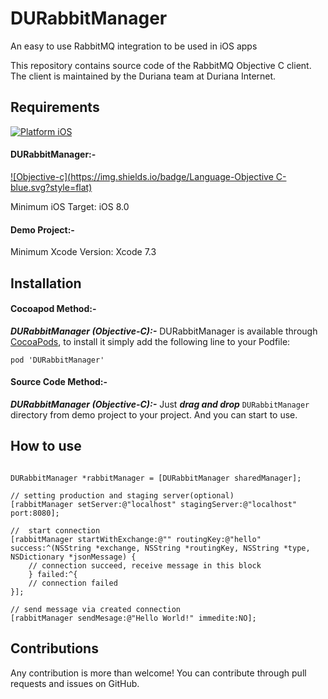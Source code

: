 # DURabbitManager
An easy to use RabbitMQ integration to be used in iOS apps

This repository contains source code of the RabbitMQ Objective C client. The client is maintained by the Duriana team at Duriana Internet.

## Requirements
[![Platform iOS](https://img.shields.io/badge/Platform-iOS-blue.svg?style=fla)]()

#### DURabbitManager:-
[![Objective-c](https://img.shields.io/badge/Language-Objective C-blue.svg?style=flat)](https://developer.apple.com/library/mac/documentation/Cocoa/Conceptual/ProgrammingWithObjectiveC/Introduction/Introduction.html)

Minimum iOS Target: iOS 8.0

#### Demo Project:-

Minimum Xcode Version: Xcode 7.3

Installation
---

#### Cocoapod Method:-

***DURabbitManager (Objective-C):-*** DURabbitManager is available through [CocoaPods](http://cocoapods.org), to install
it simply add the following line to your Podfile:

`pod 'DURabbitManager'`

#### Source Code Method:-

***DURabbitManager (Objective-C):-*** Just ***drag and drop*** `DURabbitManager` directory from demo project to your project. And you can start to use.

How to use
---

```objc

DURabbitManager *rabbitManager = [DURabbitManager sharedManager];

// setting production and staging server(optional)
[rabbitManager setServer:@"localhost" stagingServer:@"localhost" port:8080];

//  start connection
[rabbitManager startWithExchange:@"" routingKey:@"hello" success:^(NSString *exchange, NSString *routingKey, NSString *type, NSDictionary *jsonMessage) {
    // connection succeed, receive message in this block
    } failed:^{
    // connection failed  
}];

// send message via created connection
[rabbitManager sendMesage:@"Hello World!" immedite:NO];

```
Contributions
---
Any contribution is more than welcome! You can contribute through pull requests and issues on GitHub.
